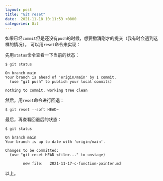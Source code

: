 ```yaml
---
layout: post
title: "Git reset"
date:  2021-11-18 10:11:53 +0800
categories: Git
---
```


如果已经`commit`但是还没有`push`的时候，想要撤消刚才的提交（我有时会遇到这样的情况），
可以用`reset`命令来实现：

先用`status`命令查看一下当前的状态：
```
$ git status

On branch main 
Your branch is ahead of 'origin/main' by 1 commit.
  (use "git push" to publish your local commits)

nothing to commit, working tree clean
```
然后，用`reset`命令进行回退：
```
$ git reset --soft HEAD~
```
最后，再查看回退后的状态：
```
$ git status

On branch main
Your branch is up to date with 'origin/main'.

Changes to be committed:
  (use "git reset HEAD <file>..." to unstage)

        new file:   2021-11-17-c-function-pointer.md

```
以上。


